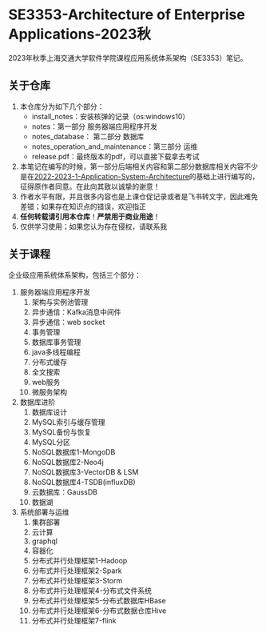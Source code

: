 # SE3353-Architecture of Enterprise Applications-2023秋

2023年秋季上海交通大学软件学院课程应用系统体系架构（SE3353）笔记。

## 关于仓库

1. 本仓库分为如下几个部分：
   - install_notes：安装核弹的记录（os:windows10）
   - notes：第一部分 服务器端应用程序开发
   - notes_database： 第二部分 数据库
   - notes_operation_and_maintenance：第三部分 运维
   - release.pdf：最终版本的pdf，可以直接下载拿去考试
2. 本笔记在编写的时候，第一部分后端相关内容和第二部分数据库相关内容不少是在[2022-2023-1-Application-System-Architecture](https://github.com/Musicminion/2022-2023-1-Application-System-Architecture)的基础上进行编写的，征得原作者同意。在此向其致以诚挚的谢意！
3. 作者水平有限，并且很多内容也是上课仓促记录或者是飞书转文字，因此难免差错；如果存在知识点的错误，欢迎指正
4. **任何转载请引用本仓库**！**严禁用于商业用途**！
5. 仅供学习使用；如果您认为存在侵权，请联系我


## 关于课程

企业级应用系统体系架构，包括三个部分：
1. 服务器端应用程序开发
   1. 架构与实例池管理 
   2. 异步通信：Kafka消息中间件
   3. 异步通信：web socket
   4. 事务管理
   5. 数据库事务管理
   6. java多线程编程
   7. 分布式缓存
   8. 全文搜索
   9. web服务
   10. 微服务架构
2. 数据库进阶
   1. 数据库设计
   2. MySQL索引与缓存管理
   3. MySQL备份与恢复
   4. MySQL分区
   5. NoSQL数据库1-MongoDB
   6. NoSQL数据库2-Neo4j
   7. NoSQL数据库3-VectorDB & LSM
   8. NoSQL数据库4-TSDB(influxDB)
   9. 云数据库：GaussDB
   10. 数据湖
3. 系统部署与运维
   1. 集群部署
   2. 云计算
   3. graphql
   4. 容器化
   5. 分布式并行处理框架1-Hadoop
   6. 分布式并行处理框架2-Spark
   7. 分布式并行处理框架3-Storm
   8. 分布式并行处理框架4-分布式文件系统
   9. 分布式并行处理框架5-分布式数据库HBase
   10. 分布式并行处理框架6-分布式数据仓库Hive
   11. 分布式并行处理框架7-flink